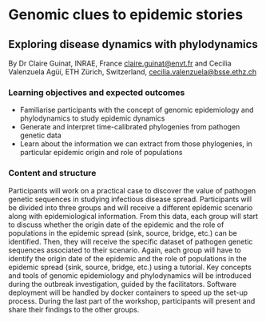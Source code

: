 # Genomic clues to epidemic stories
## Exploring disease dynamics with phylodynamics

By Dr Claire Guinat, INRAE, France claire.guinat@envt.fr 
and Cecilia Valenzuela Agüí, ETH Zürich, Switzerland,
cecilia.valenzuela@bsse.ethz.ch


### Learning objectives and expected outcomes

- Familiarise participants with the concept of genomic epidemiology and phylodynamics to study epidemic dynamics
- Generate and interpret time-calibrated phylogenies from pathogen genetic data
- Learn about the information we can extract from those phylogenies, in particular epidemic origin and role of populations

### Content and structure

Participants will work on a practical case to discover the value of pathogen genetic sequences in studying infectious disease spread.
Participants will be divided into three groups and will receive a different epidemic scenario along with epidemiological information. From this data, each group will start to discuss whether the origin date of the epidemic and the role of populations in the epidemic spread (sink, source, bridge, etc.) can
be identified.
Then, they will receive the specific dataset of pathogen genetic sequences associated to their scenario. Again, each group will have to identify the origin date of the epidemic and the role of populations in the epidemic spread (sink, source, bridge, etc.) using a tutorial.
Key concepts and tools of genomic epidemiology and phylodynamics will be introduced during the outbreak investigation, guided by the facilitators. Software deployment will be handled by docker containers to speed up the set-up process.
During the last part of the workshop, participants will present and
share their findings to the other groups.